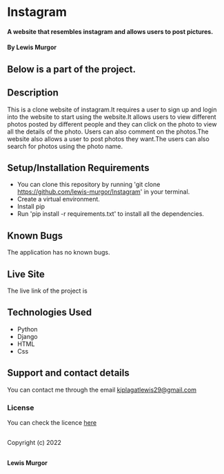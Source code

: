 # Instagram

#### A website that resembles instagram and allows users to post pictures.

#### By **Lewis Murgor**

## Below is a part of the project.



## Description
This is a clone website of instagram.It requires a user to sign up and login into the website to start using the website.It allows users to view different photos posted by different people and they can click on the photo to view all the details of the photo. Users can also comment on the photos.The website also allows a user to post photos they want.The users can also search for photos using the photo name.

## Setup/Installation Requirements
* You can clone this repository by running 'git clone https://github.com/lewis-murgor/Instagram' in your terminal.
* Create a virtual environment.
* Install pip
* Run 'pip install -r requirements.txt' to install all the dependencies.

## Known Bugs
The application has no known bugs.

## Live Site
The live link of the project is  

## Technologies Used
* Python
* Django
* HTML
* Css

## Support and contact details
You can contact me through the email kiplagatlewis29@gmail.com
### License
You can check the licence [here](https://github.com/lewis-murgor/Instagram/blob/master/Licence)
##
Copyright (c) 2022 
##
**Lewis Murgor**